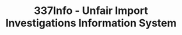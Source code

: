 ---
layout: default
bigquery: https://console.cloud.google.com/bigquery?p=patents-public-data&d=usitc_investigations&page=dataset&project=sheets-management-319211
citation: US International Trade Commission 337Info Unfair Import Investigations Information
  System
contributors: US International Trade Comission
cost: None
description: US International Trade Commission 337Info Unfair Import Investigations
  Information System contains data on investigations done under Section 337. Section
  337 declares the infringement of certain statutory intellectual property rights
  and other forms of unfair competition in import trade to be unlawful practices.
  Most Section 337 investigations involve allegations of patent or registered trademark
  infringement.
documentation: FAQ and tutorial available on the site
last_edit: 04/07/2022, 11:23:28
location: https://pubapps2.usitc.gov/337external/
maintained_by: US International Trade Comission
schema_fields:
- patentNumber
- complainant
- scheduledStartDateEvidHear
- investigationNo
- docketNo
- teoIdDueDate
- trademarkNumbers
- investigationType
- patentNumbers
- investigationTermDate
- targetDate
- actualEndDateEvidHear
- cafcAppeals
- id
- issueDateOtherNonFinal
- endDateMarkmanHearing
- respondent
- finalDetNoViolation
- teoReliefGranted
- gcAttorney
- currentStatus
- publication_number
- finalIdOnViolationDue
- aljAssigned
- ouiiParticipation
- scheduledEndDateEvidHear
- teoProceedingInvolved
- htsNumbers
- invUnfairAct
- lastUpdated
- currentActiveALJ
- actualStartDateEvidHear
- dateComplaintFiled
- dateOfPublicationFrNotice
- copyrightNumbers
- internalRemand
- teoIdIssueDate
- finalDetViolation
- finalIdOnViolationIssue
- startDateMarkmanHearing
- title
- markmanHearing
- ouiiAttorney
- dateCreated
shortname: unfair_import_investigations
tags:
- import
- legal
- trade
timeframe: 2008-2021 (prior to 2008 downloadable as a JSON file)
title: 337Info - Unfair Import Investigations Information System
uuid: 2721f5ec-e599-4890-9265-9706719fc71e
---